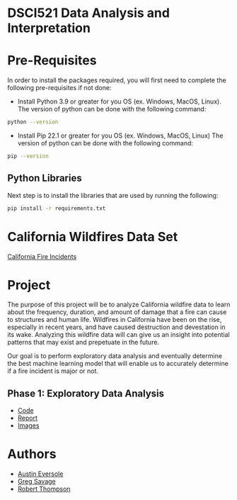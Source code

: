 # DSCI521 Data Analysis and Interpretation

# Pre-Requisites
In order to install the packages required, you will first need to complete the following pre-requisites if not done:
- Install Python 3.9 or greater for you OS (ex. Windows, MacOS, Linux). The version of python can be done with the following command:
```bash
python --version
```
- Install Pip 22.1 or greater for you OS (ex. Windows, MacOS, Linux) The version of python can be done with the following command:
```bash
pip --version
```

## Python Libraries
Next step is to install the libraries that are used by running the following:
```bash
pip install -r requirements.txt
```

# California Wildfires Data Set
[California Fire Incidents](data/California_Fire_Incidents.csv)

# Project
The purpose of this project will be to analyze California wildfire data to learn about the frequency, duration, and amount of damage that a fire can cause to structures and human life. Wildfires in California have been on the rise, especially in recent years, and have caused destruction and devestation in its wake. Analyzing this wildfire data will can give us an insight into potential patterns that may exist and prepetuate in the future.

Our goal is to perform exploratory data analysis and eventually determine the best machine learning model that will enable us to accurately determine if a fire incident is major or not. 

## Phase 1: Exploratory Data Analysis
- [Code](phase-1/Phase_1_Code.ipynb)
- [Report](phase-1/Phase_1_Report.ipynb)
- [Images](phase-1/images/)

# Authors
- [Austin Eversole](ae588@drexel.edu)
- [Greg Savage](gs824@drexel.edu)
- [Robert Thompson](rt598@drexel.edu)
